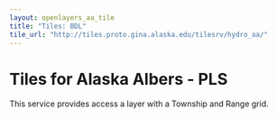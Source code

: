 ```yaml
---
layout: openlayers_aa_tile
title: "Tiles: BDL"
tile_url: "http://tiles.proto.gina.alaska.edu/tilesrv/hydro_aa/"
---
```


Tiles for Alaska Albers - PLS
=============================

This service provides access a layer with a Township and Range grid.
